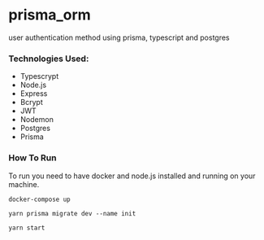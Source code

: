 # prisma_orm

user authentication method using prisma, typescript and postgres

### Technologies Used:

- Typescrypt
- Node.js
- Express
- Bcrypt
- JWT
- Nodemon
- Postgres
- Prisma

### How To Run

To run you need to have docker and node.js installed and running on your machine.

```
docker-compose up
```

```
yarn prisma migrate dev --name init
```

```
yarn start
```

